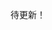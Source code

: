 待更新！

<!-- ## Python API 编程

> 在 **20221125** 后更新的镜像内置了基于 ax-pipeline 的应用并支持可用 Python API 编程。

**ax_pipeline**：[点击查看相关仓库](https://github.com/junhuanchen/ax_pipeline_api)

使用之前需要替换最新 **20221125** 的镜像然后在终端安装 ax_pipeline_api 包。

```bash
pip3 install ax_pipeline_api -U
```
再使用以下命令行运行一下内置的 `pipeline.py` 即可在屏幕上看到效果

```bash
cd /home
python3 pipeline.py
```

关于如何修改摄像头型号、libxxx*so、model 之类的可以参考 readme 文档

### 支持 microbit 掌控板

连接 microbit 掌控版并使用 python 编程前需要准备好以下的材料。

- **microbit 掌控版以及 micro usb 数据线**
- **type-c usb 转接头**
- **Maix-III AXera-Pi 开发板以及 type-c 线** 
  
具体接线图待补充！

可在终端接入 `python3` 模式运行下方代码即可连接 microbit 掌控版并会看到 **hello world** 亮灯效果。

```bash
import time
from pinpong.board import Board,Pin
from pinpong.extension.microbit import *
Board("microbit","/dev/ttyACM0").begin()
display.show(Image.HEART)
while True:
    display.scroll("hello world")
```

![microbit](./../assets/microbit.jpg) -->